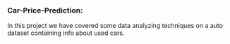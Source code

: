 ### Car-Price-Prediction: 
In this project we have covered some data analyzing techniques on a auto dataset containing info about used cars.
